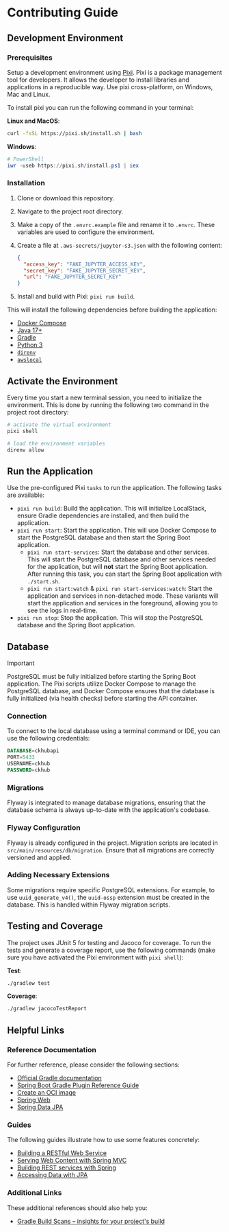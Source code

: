 # Contributing Guide

## Development Environment

### Prerequisites

Setup a development environment using [Pixi](https://pixi.sh/dev/). Pixi is a package management tool for developers. It allows the developer to install libraries and applications in a reproducible way. Use pixi cross-platform, on Windows, Mac and Linux.

To install pixi you can run the following command in your terminal:

**Linux and MacOS**:

```bash
curl -fsSL https://pixi.sh/install.sh | bash
```

**Windows**:

```powershell
# PowerShell
iwr -useb https://pixi.sh/install.ps1 | iex
```

### Installation

1. Clone or download this repository.
2. Navigate to the project root directory.
3. Make a copy of the `.envrc.example` file and rename it to `.envrc`. These variables are used to configure the environment.
4. Create a file at `.aws-secrets/jupyter-s3.json` with the following content:

   ```json
   {
     "access_key": "FAKE_JUPYTER_ACCESS_KEY",
     "secret_key": "FAKE_JUPYTER_SECRET_KEY",
     "url": "FAKE_JUPYTER_SECRET_KEY"
   }
   ```

5. Install and build with Pixi: `pixi run build`.

This will install the following dependencies before building the application:

- [Docker Compose](https://docs.docker.com/compose/)
- [Java 17+](https://openjdk.org)
- [Gradle](https://gradle.org)
- [Python 3](https://www.python.org)
- [`direnv`](https://direnv.net)
- [`awslocal`](https://github.com/localstack/awscli-local)

## Activate the Environment

Every time you start a new terminal session, you need to initialize the environment. This is done by running the following two command in the project root directory:

```bash
# activate the virtual environment
pixi shell

# load the environment variables
direnv allow
```

## Run the Application

Use the pre-configured Pixi `tasks` to run the application. The following tasks are available:

- `pixi run build`: Build the application. This will initialize LocalStack, ensure Gradle dependencies are installed, and then build the application.
- `pixi run start`: Start the application. This will use Docker Compose to start the PostgreSQL database and then start the Spring Boot application.
  - `pixi run start-services`: Start the database and other services. This will start the PostgreSQL database and other services needed for the application, but will **not** start the Spring Boot application. After running this task, you can start the Spring Boot application with `./start.sh`.
  - `pixi run start:watch` & `pixi run start-services:watch`: Start the application and services in non-detached mode. These variants will start the application and services in the foreground, allowing you to see the logs in real-time.
- `pixi run stop`: Stop the application. This will stop the PostgreSQL database and the Spring Boot application.

## Database

> [!IMPORTANT]
> PostgreSQL must be fully initialized before starting the Spring Boot application. The Pixi scripts utilize Docker Compose to manage the PostgreSQL database, and Docker Compose ensures that the database is fully initialized (via health checks) before starting the API container.

### Connection

To connect to the local database using a terminal command or IDE, you can use the following credentials:

```sql
DATABASE=ckhubapi
PORT=5433
USERNAME=ckhub
PASSWORD=ckhub
```

### Migrations

Flyway is integrated to manage database migrations, ensuring that the database schema is always up-to-date with the application's codebase.

### Flyway Configuration

Flyway is already configured in the project. Migration scripts are located in `src/main/resources/db/migration`. Ensure that all migrations are correctly versioned and applied.

### Adding Necessary Extensions

Some migrations require specific PostgreSQL extensions. For example, to use `uuid_generate_v4()`, the `uuid-ossp` extension must be created in the database. This is handled within Flyway migration scripts.

## Testing and Coverage

The project uses JUnit 5 for testing and Jacoco for coverage. To run the tests and generate a coverage report, use the following commands (make sure you have activated the Pixi environment with `pixi shell`):

**Test**:

```bash
./gradlew test
```

**Coverage**:

```bash
./gradlew jacocoTestReport
```

## Helpful Links

### Reference Documentation

For further reference, please consider the following sections:

- [Official Gradle documentation](https://docs.gradle.org)
- [Spring Boot Gradle Plugin Reference Guide](https://docs.spring.io/spring-boot/3.3.3/gradle-plugin)
- [Create an OCI image](https://docs.spring.io/spring-boot/3.3.3/gradle-plugin/packaging-oci-image.html)
- [Spring Web](https://docs.spring.io/spring-boot/docs/3.3.3/reference/htmlsingle/index.html#web)
- [Spring Data JPA](https://docs.spring.io/spring-boot/docs/3.3.3/reference/htmlsingle/index.html#data.sql.jpa-and-spring-data)

### Guides

The following guides illustrate how to use some features concretely:

- [Building a RESTful Web Service](https://spring.io/guides/gs/rest-service/)
- [Serving Web Content with Spring MVC](https://spring.io/guides/gs/serving-web-content/)
- [Building REST services with Spring](https://spring.io/guides/tutorials/rest/)
- [Accessing Data with JPA](https://spring.io/guides/gs/accessing-data-jpa/)

### Additional Links

These additional references should also help you:

- [Gradle Build Scans – insights for your project's build](https://scans.gradle.com#gradle)
